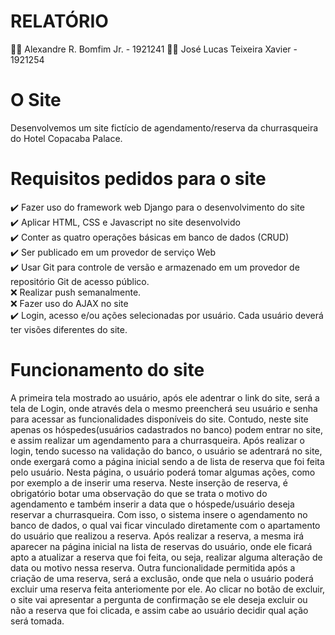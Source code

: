 # RELATÓRIO

:man_technologist:	Alexandre R. Bomfim Jr. - 1921241
:man_technologist:	José Lucas Teixeira Xavier - 1921254

# O Site

Desenvolvemos um site fictício de agendamento/reserva da churrasqueira do Hotel Copacaba Palace. 

# Requisitos pedidos para o site

  :heavy_check_mark: Fazer uso do framework web Django para o desenvolvimento do site
 <br/> :heavy_check_mark: Aplicar HTML, CSS e Javascript no site desenvolvido
 <br/> :heavy_check_mark: Conter as quatro operações básicas em banco de dados (CRUD)
 <br/> :heavy_check_mark: Ser publicado em um provedor de serviço Web
 <br/> :heavy_check_mark: Usar Git para controle de versão e armazenado em um provedor de repositório Git de acesso público.
 <br/> :x: Realizar push semanalmente.
 <br/> :x: Fazer uso do AJAX no site
 <br/> :heavy_check_mark: Login, acesso e/ou ações selecionadas por usuário. Cada usuário deverá ter visões diferentes do site.

# Funcionamento do site

A primeira tela mostrado ao usuário, após ele adentrar o link do site, será a tela de Login, onde através dela o mesmo preencherá seu usuário e senha para acessar as funcionalidades disponíveis do site. Contudo, neste site apenas os hóspedes(usuários cadastrados no banco) podem entrar no site, e assim realizar um agendamento para a churrasqueira.
Após realizar o login, tendo sucesso na validação do banco, o usuário se adentrará no site, onde exergará como a página inicial sendo a de lista de reserva que foi feita pelo usuário. Nesta página, o usuário poderá tomar algumas ações, como por exemplo a de inserir uma reserva.
Neste inserção de reserva, é obrigatório botar uma observação do que se trata o motivo do agendamento e também inserir a data que o hóspede/usuário deseja reservar a churrasqueira. Com isso, o sistema insere o agendamento no banco de dados, o qual vai ficar vinculado diretamente com o apartamento do usuário que realizou a reserva. 
Após realizar a reserva, a mesma irá aparecer na página inicial na lista de reservas do usuário, onde ele ficará apto a atualizar a reserva que foi feita, ou seja, realizar alguma alteração de data ou motivo nessa reserva. 
Outra funcionalidade permitida após a criação de uma reserva, será a exclusão, onde que nela o usuário poderá excluir uma reserva feita anteriomente por ele. Ao clicar no botão de excluir, o site vai apresentar a pergunta de confirmação se ele deseja excluir ou não a reserva que foi clicada, e assim cabe ao usuário decidir qual ação será tomada.


